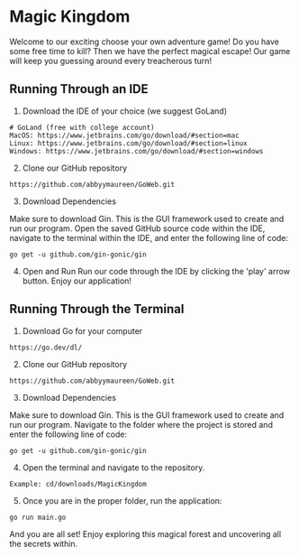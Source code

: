 # Magic Kingdom

Welcome to our exciting choose your own adventure game! Do you have some
free time to kill? Then we have the perfect magical escape! Our game will keep
you guessing around every treacherous turn!

## Running Through an IDE
1. Download the IDE of your choice (we suggest GoLand)
```
# GoLand (free with college account)
MacOS: https://www.jetbrains.com/go/download/#section=mac
Linux: https://www.jetbrains.com/go/download/#section=linux
Windows: https://www.jetbrains.com/go/download/#section=windows
```

2. Clone our GitHub repository
```
https://github.com/abbyymaureen/GoWeb.git
```

3. Download Dependencies

Make sure to download Gin. This is the GUI framework used to create
and run our program. Open the saved GitHub source code within the IDE,
navigate to the terminal within the IDE, and enter the following line of code:

```
go get -u github.com/gin-gonic/gin
```

4. Open and Run
Run our code through the IDE by clicking the 'play' arrow button. 
Enjoy our application!

## Running Through the Terminal
1. Download Go for your computer
```
https://go.dev/dl/
```

2. Clone our GitHub repository
```
https://github.com/abbyymaureen/GoWeb.git
```

3. Download Dependencies

Make sure to download Gin. This is the GUI framework used to create
and run our program. Navigate to the folder where the project is stored
and enter the following line of code:

```
go get -u github.com/gin-gonic/gin
```

4. Open the terminal and navigate to the repository.
```
Example: cd/downloads/MagicKingdom
```

5. Once you are in the proper folder, run the application:
```
go run main.go
```

And you are all set! Enjoy exploring this magical forest and uncovering
all the secrets within.


